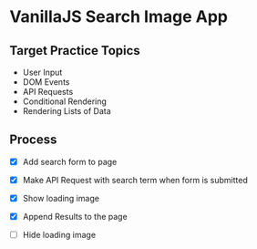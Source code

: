 # VanillaJS Search Image App
## Target Practice Topics
* User Input
* DOM Events
* API Requests
* Conditional Rendering
* Rendering Lists of Data
## Process
* [x] Add search form to page
* [x] Make API Request with search term when form is submitted
* [x] Show loading image
* [x] Append Results to the page
* [ ] Hide loading image

